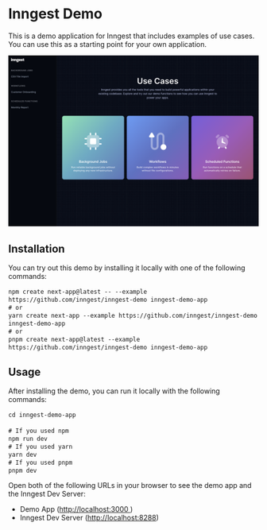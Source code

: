 # Inngest Demo

This is a demo application for Inngest that includes examples of use cases. You can use this as a
starting point for your own application.

![screenshot.png](./screenshot.png)

## Installation

You can try out this demo by installing it locally with one of the following commands:

```shell
npm create next-app@latest -- --example https://github.com/inngest/inngest-demo inngest-demo-app
# or
yarn create next-app --example https://github.com/inngest/inngest-demo inngest-demo-app
# or
pnpm create next-app@latest --example https://github.com/inngest/inngest-demo inngest-demo-app
```

## Usage

After installing the demo, you can run it locally with the following commands:

```shell
cd inngest-demo-app

# If you used npm
npm run dev
# If you used yarn
yarn dev
# If you used pnpm
pnpm dev
```

Open both of the following URLs in your browser to see the demo app and the Inngest Dev Server:

- Demo App ([http://localhost:3000 ](http://localhost:3000))
- Inngest Dev Server ([http://localhost:8288](http://localhost:8288))
